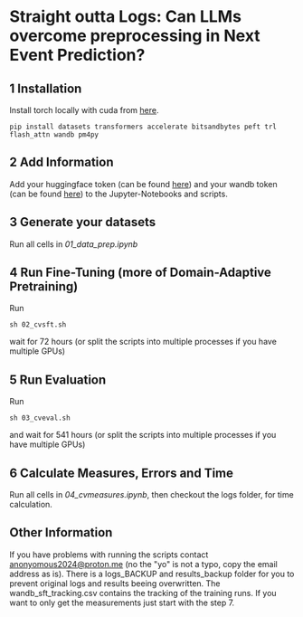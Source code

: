 # Straight outta Logs: Can LLMs overcome preprocessing in Next Event Prediction?

## 1 Installation

Install torch locally with cuda from [here](https://pytorch.org/get-started/locally/).

```
pip install datasets transformers accelerate bitsandbytes peft trl flash_attn wandb pm4py
```

## 2 Add Information

Add your huggingface token (can be found [here](https://huggingface.co/docs/hub/en/security-tokens)) 
and your wandb token (can be found [here](https://docs.wandb.ai/quickstart)) to the Jupyter-Notebooks and scripts.

## 3 Generate your datasets

Run all cells in _01_data_prep.ipynb_

## 4 Run Fine-Tuning (more of Domain-Adaptive Pretraining)
Run
```
sh 02_cvsft.sh
```
wait for 72 hours (or split the scripts into multiple processes if you have multiple GPUs)

## 5 Run Evaluation
Run
```
sh 03_cveval.sh
```
and wait for 541 hours (or split the scripts into multiple processes if you have multiple GPUs)

## 6 Calculate Measures, Errors and Time
Run all cells in _04_cvmeasures.ipynb_, then checkout the logs folder, for time calculation.

## Other Information
If you have problems with running the scripts contact [anonyomous2024@proton.me](mailto:anonyomous2024@proton.me) (no the "yo" is not a typo, copy the email address as is).
There is a logs_BACKUP and results_backup folder for you to prevent original logs and results beeing overwritten.
The wandb_sft_tracking.csv contains the tracking of the training runs.
If you want to only get the measurements just start with the step 7. 